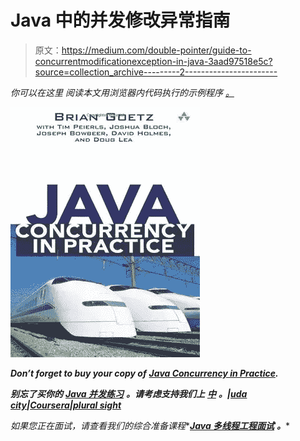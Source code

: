 # Java 中的并发修改异常指南

> 原文：<https://medium.com/double-pointer/guide-to-concurrentmodificationexception-in-java-3aad97518e5c?source=collection_archive---------2----------------------->

*你可以在这里* *阅读本文用浏览器内代码执行的示例程序* [*。*](https://bit.ly/3JfRPKZ)

[![](img/071f4588dd55326f99b5bb0d3561be8f.png)](https://amzn.to/3K3E1WD)

***Don’t forget to buy your copy of*** [***Java Concurrency in Practice***](https://amzn.to/3K3E1WD)***.***

***别忘了买你的*** [***Java 并发练习***](https://amzn.to/3K3E1WD) ***。请考虑支持我们上*** [***中***](https://bit.ly/3OvimpR) ***。|***[***uda city***](https://bit.ly/3JIpvl4)***|***[***Coursera***](https://imp.i384100.net/zaYBB0)***|***[***plural sight***](https://pluralsight.pxf.io/Ao7GGK)

*如果您正在面试，请查看我们的综合准备课程**[***Java 多线程工程面试***](https://bit.ly/2QfKXCK) ***。****